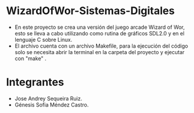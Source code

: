 # WizardOfWor-Sistemas-Digitales
- En este proyecto se crea una versión del juego arcade Wizard of Wor, esto se lleva a cabo utilizando como rutina de gráficos SDL2.0 y en el lenguaje C sobre Linux.
- El archivo cuenta con un archivo Makefile, para la ejecución del código solo se necesita abrir la terminal en la carpeta del proyecto y ejecutar con "make" .
# Integrantes
- Jose Andrey Sequeira Ruiz.
- Génesis Sofia Méndez Castro.

